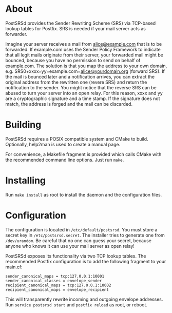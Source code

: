 About
=====
PostSRSd provides the Sender Rewriting Scheme (SRS) via TCP-based 
lookup tables for Postfix. SRS is needed if your mail server acts
as forwarder. 

Imagine your server receives a mail from alice@example.com
that is to be forwarded. If example.com uses the Sender Policy Framework 
to indicate that all legit mails originate from their server, your 
forwarded mail might be bounced, because you have no permission to send
on behalf of example.com. The solution is that you map the address to
your own domain, e.g. 
SRS0+xxxx=yy=example.com=alice@yourdomain.org (forward SRS). If the
mail is bounced later and a notification arrives, you can extract the
original address from the rewritten one (revere SRS) and return the
notification to the sender. You might notice that the reverse SRS can
be abused to turn your server into an open relay. For this reason, xxxx
and yy are a cryptographic signature and a time stamp. If the signature
does not match, the address is forged and the mail can be discarded.

Building
========
PostSRSd requires a POSIX compatible system and CMake to build. 
Optionally, help2man is used to create a manual page.

For convenience, a Makefile fragment is provided which calls CMake with
the recommended command line options. Just run `make`.

Installing
==========
Run `make install` as root to install the daemon and the configuration
files.

Configuration
=============
The configuration is located in `/etc/default/postsrsd`. You must store 
a secret key in `/etc/postsrsd.secret`. The installer tries to generate 
one from `/dev/urandom`. Be careful that no one can guess your secret,
because anyone who knows it can use your mail server as open relay!

PostSRSd exposes its functionality via two TCP lookup tables. The
recommended Postfix configuration is to add the following fragment to
your main.cf:

    sender_canonical_maps = tcp:127.0.0.1:10001
    sender_canonical_classes = envelope_sender
    recipient_canonical_maps = tcp:127.0.0.1:10002
    recipient_canonical_maps = envelope_recipient

This will transparently rewrite incoming and outgoing envelope addresses.
Run `service postsrsd start` and `postfix reload` as root, or reboot.

